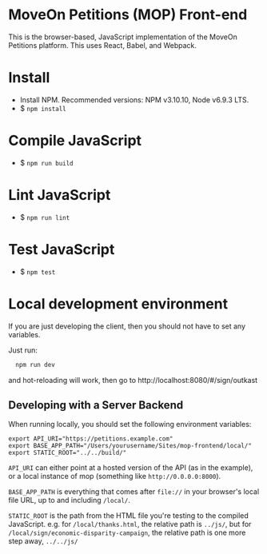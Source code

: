 # MoveOn Petitions (MOP) Front-end

This is the browser-based, JavaScript implementation of the MoveOn Petitions platform. This uses React, Babel, and Webpack.

# Install

* Install NPM. Recommended versions: NPM v3.10.10, Node v6.9.3 LTS.
* $ `npm install`

# Compile JavaScript

* $ `npm run build`

# Lint JavaScript

* $ `npm run lint`

# Test JavaScript

* $ `npm test`

# Local development environment

If you are just developing the client, then you should not have to set any variables.

Just run:

```bash
  npm run dev  
```

and hot-reloading will work, then go to http://localhost:8080/#/sign/outkast


## Developing with a Server Backend
When running locally, you should set the following environment variables:

```
export API_URI="https://petitions.example.com"
export BASE_APP_PATH="/Users/yourusername/Sites/mop-frontend/local/"
export STATIC_ROOT="../../build/"
```

`API_URI` can either point at a hosted version of the API (as in the example), or a local instance of mop (something like `http://0.0.0.0:8000`).

`BASE_APP_PATH` is everything that comes after `file://` in your browser's local file URL, up to and including `/local/`.

`STATIC_ROOT` is the path from the HTML file you're testing to the compiled JavaScript. e.g. for `/local/thanks.html`, the relative path is `../js/`, but for `/local/sign/economic-disparity-campaign`, the relative path is one more step away, `../../js/`

